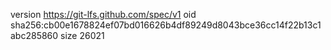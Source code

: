 version https://git-lfs.github.com/spec/v1
oid sha256:cb00e1678824ef07bd016626b4df89249d8043bce36cc14f22b13c1abc285860
size 26021
